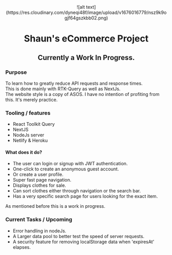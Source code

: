 <div align='center'>![alt text](https://res.cloudinary.com/dyneqi48f/image/upload/v1676016779/nsz9k9ogjf64gszkbb02.png)</div>
<h1 align='center'> Shaun's eCommerce Project </h1>
<h2 align='center'> Currently a Work In Progress.</h2>


<h3>Purpose</h3>
<p>To learn how to greatly reduce API requests and response times. 
<br />This is done mainly with RTK-Query as well as NextJs. 
<br/>The website style is a copy of ASOS. I have no intention of profiting from this. It's merely practice. </p>


<h3>Tooling / features </h3>

  * React Toolkit Query 
  * NextJS
  * NodeJs server
  * Netlify & Heroku



<h4>What does it do?</h4>

  * The user can login or signup with JWT authentication.
  * One-click to create an anonymous guest account. 
  * Or create a user profile. 
  * Super fast page navigation. 
  * Displays clothes for sale. 
  * Can sort clothes either through navigation or the search bar. 
  * Has a very specific search page for users looking for the exact item. 


<p>As mentioned before this is a work in progress.</p>



<h3>Current Tasks / Upcoming </h3>

  - Error handling in nodeJs. 
  - A Larger data pool to better test the speed of server requests. 
  - A security feature for removing localStorage data when 'expiresAt' elapses. 
  